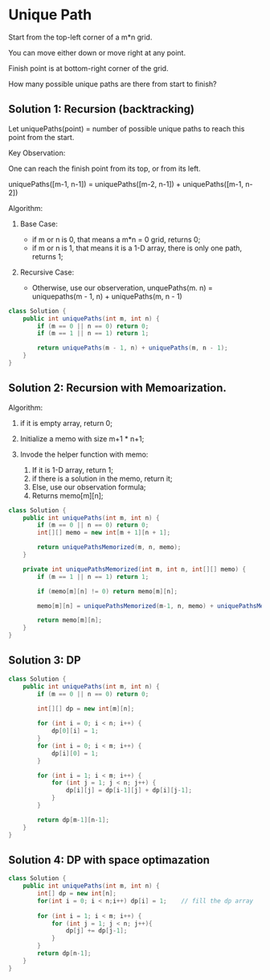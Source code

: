 # Unique Path

Start from the top-left corner of a m*n grid.

You can move either down or move right at any point.

Finish point is at bottom-right corner of the grid.

How many possible unique paths are there from start to finish?


## Solution 1: Recursion (backtracking)

Let uniquePaths(point) = number of possible unique paths to reach this point from the start.

Key Observation:

One can reach the finish point from its top, or from its left.
        
uniquePaths([m-1, n-1]) = uniquePaths([m-2, n-1]) + uniquePaths([m-1, n-2]) 

Algorithm:

1. Base Case:

    + if m or n is 0, that means a m*n = 0 grid, returns 0;
    + if m or n is 1, that means it is a 1-D array, there is only one path, returns 1;

2. Recursive Case:

    + Otherwise, use our observeration, unquePaths(m. n) = uniquepaths(m - 1, n) + uniquePaths(m, n - 1)

```java
class Solution {
    public int uniquePaths(int m, int n) {
        if (m == 0 || n == 0) return 0;
        if (m == 1 || n == 1) return 1;

        return uniquePaths(m - 1, n) + uniquePaths(m, n - 1);
    }
}
```

## Solution 2: Recursion with Memoarization.

Algorithm:

1. if it is empty array, return 0;
2. Initialize a memo with size m+1 * n+1;
3. Invode the helper function with memo:

    1. If it is 1-D array, return 1;
    2. if there is a solution in the memo, return it;
    3. Else, use our observation formula;
    4. Returns memo[m][n];

```java
class Solution {
    public int uniquePaths(int m, int n) {
        if (m == 0 || n == 0) return 0;
        int[][] memo = new int[m + 1][n + 1];

        return uniquePathsMemorized(m, n, memo);
    }

    private int uniquePathsMemorized(int m, int n, int[][] memo) {
        if (m == 1 || n == 1) return 1;

        if (memo[m][n] != 0) return memo[m][n];

        memo[m][n] = uniquePathsMemorized(m-1, n, memo) + uniquePathsMemorized(m, n - 1, memo);

        return memo[m][n];
    }
}

```

## Solution 3: DP

```java
class Solution {
    public int uniquePaths(int m, int n) {
        if (m == 0 || n == 0) return 0;
        
        int[][] dp = new int[m][n];

        for (int i = 0; i < n; i++) {
            dp[0][i] = 1;
        }
        for (int i = 0; i < m; i++) {
            dp[i][0] = 1;
        }

        for (int i = 1; i < m; i++) {
            for (int j = 1; j < n; j++) {
                dp[i][j] = dp[i-1][j] + dp[i][j-1];
            }
        }

        return dp[m-1][n-1];
    }
}
```

## Solution 4: DP with space optimazation

```java 
class Solution {
    public int uniquePaths(int m, int n) {
        int[] dp = new int[n];
        for(int i = 0; i < n;i++) dp[i] = 1;    // fill the dp array
        
        for (int i = 1; i < m; i++) {
            for (int j = 1; j < n; j++){
                dp[j] += dp[j-1];
            }
        }
        return dp[n-1];
    }
}
```